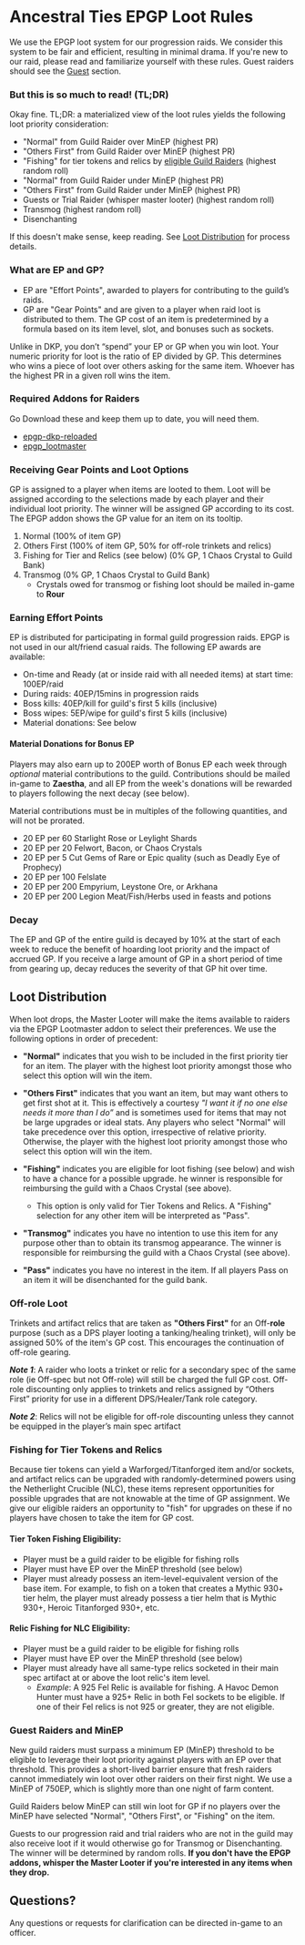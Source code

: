 # Ancestral Ties EPGP Loot Rules
We use the EPGP loot system for our progression raids. We consider this system to be fair and efficient, resulting in minimal drama.
If you're new to our raid, please read and familiarize yourself with these rules. Guest raiders should see the [Guest](#guests) section.

### But this is so much to read! (TL;DR)
Okay fine. TL;DR: a materialized view of the loot rules yields the following loot priority consideration:
* "Normal" from Guild Raider over MinEP (highest PR)
* "Others First" from Guild Raider over MinEP (highest PR)
* "Fishing" for tier tokens and relics by [eligible Guild Raiders](#fishing) (highest random roll)
* "Normal" from Guild Raider under MinEP (highest PR)
* "Others First" from Guild Raider under MinEP (highest PR)
* Guests or Trial Raider (whisper master looter) (highest random roll)
* Transmog (highest random roll)
* Disenchanting

If this doesn't make sense, keep reading. See [Loot Distribution](#distrib) for process details.

### What are EP and GP?
* EP are "Effort Points", awarded to players for contributing to the guild’s raids. 
* GP are "Gear Points" and are given to a player when raid loot is distributed to them. The GP cost of an item is predetermined by a formula based on its item level, slot, and bonuses such as sockets. 

Unlike in DKP, you don’t “spend” your EP or GP when you win loot. Your numeric priority for loot is the ratio of EP divided by GP. This determines who wins a piece of loot over others asking for the same item. Whoever has the highest PR in a given roll wins the item. 

### Required Addons for Raiders
Go Download these and keep them up to date, you will need them. 
* [epgp-dkp-reloaded](https://mods.curse.com/addons/wow/epgp-dkp-reloaded)
* [epgp_lootmaster](https://mods.curse.com/addons/wow/epgp_lootmaster)

### Receiving Gear Points and Loot Options
GP is assigned to a player when items are looted to them. Loot will be assigned according to the selections made by each player and their individual loot priority. The winner will be assigned GP according to its cost. The EPGP addon shows the GP value for an item on its tooltip.
 
1. Normal (100% of item GP)
2. Others First (100% of item GP, 50% for off-role trinkets and relics)
3. Fishing for Tier and Relics (see below) (0% GP, 1 Chaos Crystal to Guild Bank)
4. Transmog (0% GP, 1 Chaos Crystal to Guild Bank)
    * Crystals owed for transmog or fishing loot should be mailed in-game to **Rour**

### Earning Effort Points 
EP is distributed for participating in formal guild progression raids. EPGP is not used in our alt/friend casual raids. The following EP awards are available:
* On-time and Ready (at or inside raid with all needed items) at start time: 100EP/raid
* During raids: 40EP/15mins in progression raids
* Boss kills: 40EP/kill for guild's first 5 kills (inclusive)
* Boss wipes: 5EP/wipe for guild's first 5 kills (inclusive)
* Material donations: See below

#### Material Donations for Bonus EP
Players may also earn up to 200EP worth of Bonus EP each week through _optional_ material contributions to the guild. Contributions should be mailed in-game to **Zaestha**, and all EP from the week's donations will be rewarded to players following the next decay (see below).

Material contributions must be in multiples of the following quantities, and will not be prorated.
* 20 EP per 60 Starlight Rose or Leylight Shards
* 20 EP per 20 Felwort, Bacon, or Chaos Crystals
* 20 EP per 5 Cut Gems of Rare or Epic quality (such as Deadly Eye of Prophecy)
* 20 EP per 100 Felslate
* 20 EP per 200 Empyrium, Leystone Ore, or Arkhana
* 20 EP per 200 Legion Meat/Fish/Herbs used in feasts and potions
 
### Decay
The EP and GP of the entire guild is decayed by 10% at the start of each week to reduce the benefit of hoarding loot priority and the impact of accrued GP. If you receive a large amount of GP in a short period of time from gearing up, decay reduces the severity of that GP hit over time.

## <a name="distrib"></a>Loot Distribution
When loot drops, the Master Looter will make the items available to raiders via the EPGP Lootmaster addon to select their preferences. We use the following options in order of precedent:

* **"Normal"** indicates that you wish to be included in the first priority tier for an item. The player with the highest loot priority amongst those who select this option will win the item.  

* **"Others First"** indicates that you want an item, but may want others to get first shot at it. This is effectively a courtesy _"I want it if no one else needs it more than I do”_ and is sometimes used for items that may not be large upgrades or ideal stats. Any players who select "Normal" will take precedence over this option, irrespective of relative priority. Otherwise, the player with the highest loot priority amongst those who select this option will win the item.

* **"Fishing"** indicates you are eligible for loot fishing (see below) and wish to have a chance for a possible upgrade. he winner is responsible for reimbursing the guild with a Chaos Crystal (see above).
    * This option is only valid for Tier Tokens and Relics. A "Fishing" selection for any other item will be interpreted as "Pass". 

* **"Transmog"** indicates you have no intention to use this item for any purpose other than to obtain its transmog appearance. The winner is responsible for reimbursing the guild with a Chaos Crystal (see above). 

* **"Pass"** indicates you have no interest in the item. If all players Pass on an item it will be disenchanted for the guild bank.

### Off-role Loot

Trinkets and artifact relics that are taken as **"Others First"** for an Off-__role__ purpose (such as a DPS player looting a tanking/healing trinket), will only be assigned 50% of the item's GP cost. This encourages the continuation of off-role gearing.

***Note 1***: A raider who loots a trinket or relic for a secondary spec of the same role (ie Off-spec but not Off-role) will still be charged the full GP cost. Off-role discounting only applies to trinkets and relics assigned by “Others First” priority for use in a different DPS/Healer/Tank role category. 

***Note 2***: Relics will not be eligible for off-role discounting unless they cannot be equipped in the player’s main spec artifact

### <a name="fishing"></a>Fishing for Tier Tokens and Relics
Because tier tokens can yield a Warforged/Titanforged item and/or sockets, and artifact relics can be upgraded with randomly-determined powers using the Netherlight Crucible (NLC), these items represent opportunities for possible upgrades that are not knowable at the time of GP assignment. We give our eligible raiders an opportunity to "fish" for upgrades on these if no players have chosen to take the item for GP cost. 

#### Tier Token Fishing Eligibility:
* Player must be a guild raider to be eligible for fishing rolls
* Player must have EP over the MinEP threshold (see below)
* Player must already possess an item-level-equivalent version of the base item. For example, to fish on a token that creates a Mythic 930+ tier helm, the player must already possess a tier helm that is Mythic 930+, Heroic Titanforged 930+, etc.

#### Relic Fishing for NLC Eligibility:
* Player must be a guild raider to be eligible for fishing rolls
* Player must have EP over the MinEP threshold (see below)
* Player must already have all same-type relics socketed in their main spec artifact at or above the loot relic's item level. 
    * *Example*: A 925 Fel Relic is available for fishing. A Havoc Demon Hunter must have a 925+ Relic in both Fel sockets to be eligible. If one of their Fel relics is not 925 or greater, they are not eligible.

### <a name="guests"></a>Guest Raiders and MinEP
New guild raiders must surpass a minimum EP (MinEP) threshold to be eligible to leverage their loot priority against players with an EP over that threshold. This provides a short-lived barrier ensure that fresh raiders cannot immediately win loot over other raiders on their first night. We use a MinEP of 750EP, which is slightly more than one night of farm content.

Guild Raiders below MinEP can still win loot for GP if no players over the MinEP have selected "Normal", "Others First", or "Fishing" on the item.

Guests to our progression raid and trial raiders who are not in the guild may also receive loot if it would otherwise go for Transmog or Disenchanting. The winner will be determined by random rolls. **If you don't have the EPGP addons, whisper the Master Looter if you're interested in any items when they drop.**

## Questions?
Any questions or requests for clarification can be directed in-game to an officer.
